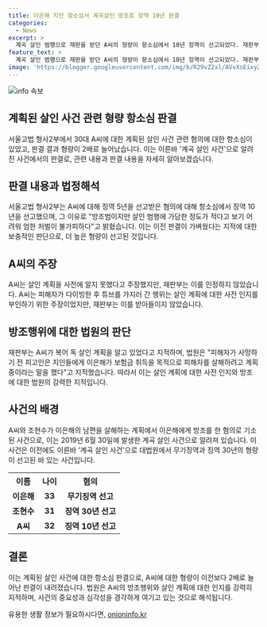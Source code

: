 ```yaml
---
title: 이은해 지인 항소심서 계곡살인 방조로 징역 10년 판결
categories:
  - News
excerpt: >
  계곡 살인 범행으로 재판을 받던 A씨의 형량이 항소심에서 10년 징역이 선고되었다. 재판부는 A씨를 방조범으로 볼 수 없다며, 살인 계획을 알고 있었다고 판단하여 윤 씨를 살해하려는 이은해와 조현수의 범행을 방조한 혐의로 A씨를 기소했다. 이는 이은해에게 무기징역, 조현수에게 징역 30년이 선고된 것과 관련이 있다.
feature_text: >
  계곡 살인 범행으로 재판을 받던 A씨의 형량이 항소심에서 10년 징역이 선고되었다. 재판부는 A씨를 방조범으로 볼 수 없다며, 살인 계획을 알고 있었다고 판단하여 윤 씨를 살해하려는 이은해와 조현수의 범행을 방조한 혐의로 A씨를 기소했다. 이는 이은해에게 무기징역, 조현수에게 징역 30년이 선고된 것과 관련이 있다.
image: 'https://blogger.googleusercontent.com/img/b/R29vZ2xl/AVvXsEixyZcFfHzMRdzZMjFBmAUKJYCLCGyLL1o632UiGVXcaFdKo_bkvkuCioo0uUKlGfBVcT3P84aROyZIXSBEx3Aw5nCQ3pTgDom1WDC4m8eifvWiAmWEEVb4x6G_l8C0QH225ldMjyaFvpxGEBGNO37VmDTDMHGhJPq73UglMfDca1-0aw/s1600/blogspot.png'
---
```


<p><img src="https://blogger.googleusercontent.com/img/b/R29vZ2xl/AVvXsEixyZcFfHzMRdzZMjFBmAUKJYCLCGyLL1o632UiGVXcaFdKo_bkvkuCioo0uUKlGfBVcT3P84aROyZIXSBEx3Aw5nCQ3pTgDom1WDC4m8eifvWiAmWEEVb4x6G_l8C0QH225ldMjyaFvpxGEBGNO37VmDTDMHGhJPq73UglMfDca1-0aw/s1600/blogspot.png" alt="info 속보" /></p>

<h2 data-ke-size="size26">계획된 살인 사건 관련 형량 항소심 판결</h2>

<p data-ke-size="size16">서울고법 형사2부에서 30대 A씨에 대한 계획된 살인 사건 관련 혐의에 대한 항소심이 있었고, 판결 결과 형량이 2배로 늘어났습니다. 이는 이른바 '계곡 살인 사건'으로 알려진 사건에서의 판결로, 관련 내용과 판결 내용을 자세히 알아보겠습니다.</p>

<h2 data-ke-size="size24">판결 내용과 법정해석</h2>

<p data-ke-size="size16">서울고법 형사2부는 A씨에 대해 징역 5년을 선고받은 혐의에 대해 항소심에서 징역 10년을 선고했으며, 그 이유로 "방조범이지만 살인 범행에 가담한 정도가 적다고 보기 어려워 엄한 처벌이 불가피하다"고 밝혔습니다. 이는 이전 판결이 가벼웠다는 지적에 대한 보충적인 판단으로, 더 높은 형량이 선고된 것입니다.</p>

<h2 data-ke-size="size24">A씨의 주장</h2>

<p data-ke-size="size16">A씨는 살인 계획을 사전에 알지 못했다고 주장했지만, 재판부는 이를 인정하지 않았습니다. A씨는 피해자가 다이빙한 후 튜브를 가지러 간 행위는 살인 계획에 대한 사전 인지를 부인하기 위한 주장이었지만, 재판부는 이를 받아들이지 않았습니다.</p>

<h2 data-ke-size="size24">방조행위에 대한 법원의 판단</h2>

<p data-ke-size="size16">재판부는 A씨가 복어 독 살인 계획을 알고 있었다고 지적하며, 법원은 "피해자가 사망하기 전 피고인은 지인들에게 이은해가 보험금 취득을 목적으로 피해자를 살해하려고 계획 중이라는 말을 했다"고 지적했습니다. 따라서 이는 살인 계획에 대한 사전 인지와 방조에 대한 법원의 강력한 지적입니다.</p>

<h2 data-ke-size="size24">사건의 배경</h2>

<p data-ke-size="size16">A씨와 조현수가 이은해의 남편을 살해하는 계획에서 이은해에게 방조를 한 혐의로 기소된 사건으로, 이는 2019년 6월 30일에 발생한 계곡 살인 사건으로 알려져 있습니다. 이 사건은 이전에도 이른바 '계곡 살인 사건'으로 대법원에서 무기징역과 징역 30년의 형량이 선고된 바 있는 사건입니다. </p>

<table>
    <tr>
        <th>이름</th>
        <th>나이</th>
        <th>혐의</th>
    </tr>
    <tr>
        <td style="text-align: center; height: 17px;"><b>이은해</b></td>
        <td style="text-align: center; height: 17px;"><b>33</b></td>
        <td style="text-align: center; height: 17px;"><b>무기징역 선고</b></td>
    </tr>
    <tr>
        <td style="text-align: center; height: 17px;"><b>조현수</b></td>
        <td style="text-align: center; height: 17px;"><b>31</b></td>
        <td style="text-align: center; height: 17px;"><b>징역 30년 선고</b></td>
    </tr>
    <tr>
        <td style="text-align: center; height: 17px;"><b>A씨</b></td>
        <td style="text-align: center; height: 17px;"><b>32</b></td>
        <td style="text-align: center; height: 17px;"><b>징역 10년 선고</b></td>
    </tr>
</table>

<p data-ke-size="size16"></p>

<h2 data-ke-size="size24">결론</h2>

<p data-ke-size="size16">이는 계획된 살인 사건에 대한 항소심 판결으로, A씨에 대한 형량이 이전보다 2배로 늘어난 판결이 내려졌습니다. 법원은 A씨의 방조행위와 살인 계획에 대한 인지를 강력히 지적하며, 사건의 중요성과 심각성을 경각하게 여기고 있는 것으로 해석됩니다.</p>
유용한 생활 정보가 필요하시다면, <a href="https://onioninfo.kr" rel="dofollow">onioninfo.kr</a>


